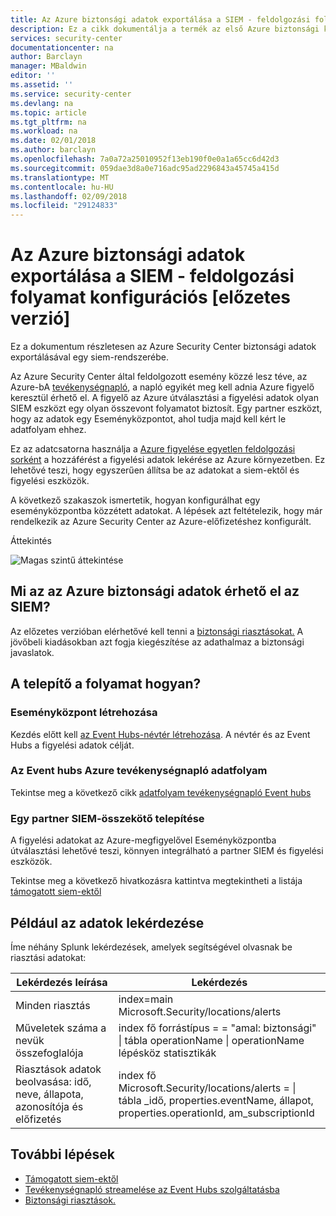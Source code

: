 ```yaml
---
title: Az Azure biztonsági adatok exportálása a SIEM - feldolgozási folyamat konfigurációs [előzetes verzió] |} Microsoft Docs
description: Ez a cikk dokumentálja a termék az első Azure biztonsági központ naplói a siem-rendszerébe
services: security-center
documentationcenter: na
author: Barclayn
manager: MBaldwin
editor: ''
ms.assetid: ''
ms.service: security-center
ms.devlang: na
ms.topic: article
ms.tgt_pltfrm: na
ms.workload: na
ms.date: 02/01/2018
ms.author: barclayn
ms.openlocfilehash: 7a0a72a25010952f13eb190f0e0a1a65cc6d42d3
ms.sourcegitcommit: 059dae3d8a0e716adc95ad2296843a45745a415d
ms.translationtype: MT
ms.contentlocale: hu-HU
ms.lasthandoff: 02/09/2018
ms.locfileid: "29124833"
---
```

# <a name="azure-security-data-export-to-siem--pipeline-configuration-preview"></a>Az Azure biztonsági adatok exportálása a SIEM - feldolgozási folyamat konfigurációs [előzetes verzió]

Ez a dokumentum részletesen az Azure Security Center biztonsági adatok exportálásával egy siem-rendszerébe.

Az Azure Security Center által feldolgozott esemény közzé lesz téve, az Azure-bA [tevékenységnapló](../monitoring-and-diagnostics/monitoring-overview-activity-logs.md), a napló egyikét meg kell adnia Azure figyelő keresztül érhető el. A figyelő az Azure útválasztási a figyelési adatok olyan SIEM eszközt egy olyan összevont folyamatot biztosít. Egy partner eszközt, hogy az adatok egy Eseményközpontot, ahol tudja majd kell kért le adatfolyam ehhez.

Ez az adatcsatorna használja a [Azure figyelése egyetlen feldolgozási sorként](../monitoring-and-diagnostics/monitor-stream-monitoring-data-event-hubs.md) a hozzáférést a figyelési adatok lekérése az Azure környezetben. Ez lehetővé teszi, hogy egyszerűen állítsa be az adatokat a siem-ektől és figyelési eszközök.

A következő szakaszok ismertetik, hogyan konfigurálhat egy eseményközpontba közzétett adatokat. A lépések azt feltételezik, hogy már rendelkezik az Azure Security Center az Azure-előfizetéshez konfigurált.

Áttekintés

![Magas szintű áttekintése](media/security-center-export-data-to-siem/overview.png)

## <a name="what-is-the-azure-security-data-exposed-to-siem"></a>Mi az az Azure biztonsági adatok érhető el az SIEM?

Az előzetes verzióban elérhetővé kell tenni a [biztonsági riasztásokat.](../security-center/security-center-managing-and-responding-alerts.md) A jövőbeli kiadásokban azt fogja kiegészítése az adathalmaz a biztonsági javaslatok.

## <a name="how-to-setup-the-pipeline"></a>A telepítő a folyamat hogyan? 

### <a name="create-an-event-hub"></a>Eseményközpont létrehozása 

Kezdés előtt kell [az Event Hubs-névtér létrehozása](../event-hubs/event-hubs-create.md). A névtér és az Event Hubs a figyelési adatok célját.

### <a name="stream-the-azure-activity-log-to-event-hubs"></a>Az Event hubs Azure tevékenységnapló adatfolyam

Tekintse meg a következő cikk [adatfolyam tevékenységnapló Event hubs](../monitoring-and-diagnostics/monitoring-stream-activity-logs-event-hubs.md)

### <a name="install-a-partner-siem-connector"></a>Egy partner SIEM-összekötő telepítése 

A figyelési adatokat az Azure-megfigyelővel Eseményközpontba útválasztási lehetővé teszi, könnyen integrálható a partner SIEM és figyelési eszközök.

Tekintse meg a következő hivatkozásra kattintva megtekintheti a listája [támogatott siem-ektől](../monitoring-and-diagnostics/monitor-stream-monitoring-data-event-hubs.md#what-can-i-do-with-the-monitoring-data-being-sent-to-my-event-hub)

## <a name="example-for-querying-data"></a>Például az adatok lekérdezése 

Íme néhány Splunk lekérdezések, amelyek segítségével olvasnak be riasztási adatokat:

| **Lekérdezés leírása**                                | **Lekérdezés**                                                                                                                              |
|---------------------------------------------------------|----------------------------------------------------------------------------------------------------------------------------------------|
| Minden riasztás                                              | index=main Microsoft.Security/locations/alerts                                                                                         |
| Műveletek száma a nevük összefoglalója             | index fő forrástípus = = "amal: biztonsági" \| tábla operationName \| operationName lépésköz statisztikák                                |
| Riasztások adatok beolvasása: idő, neve, állapota, azonosítója és előfizetés | index fő Microsoft.Security/locations/alerts = \| tábla \_idő, properties.eventName, állapot, properties.operationId, am_subscriptionId |


## <a name="next-steps"></a>További lépések

- [Támogatott siem-ektől](../monitoring-and-diagnostics/monitor-stream-monitoring-data-event-hubs.md#what-can-i-do-with-the-monitoring-data-being-sent-to-my-event-hub)
- [Tevékenységnapló streamelése az Event Hubs szolgáltatásba](../monitoring-and-diagnostics/monitoring-stream-activity-logs-event-hubs.md)
- [Biztonsági riasztások.](../security-center/security-center-managing-and-responding-alerts.md)